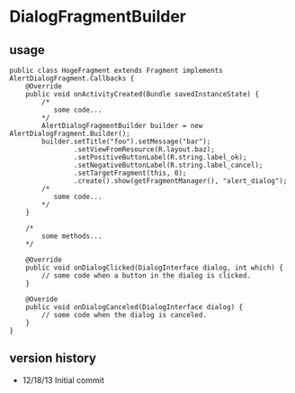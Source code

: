 # DialogFragmentBuilder
## usage

    public class HogeFragment extends Fragment implements AlertDialogFragment.Callbacks {
        @Override
        public void onActivityCreated(Bundle savedInstanceState) {
            /*
               some code...
            */
            AlertDialogFragmentBuilder builder = new AlertDialogFragment.Builder();
            builder.setTitle("foo").setMessage("bar");
                    .setViewFromResource(R.layout.baz);
                    .setPositiveButtonLabel(R.string.label_ok);
                    .setNegativeButtonLabel(R.string.label_cancel);
                    .setTargetFragment(this, 0);
                    .create().show(getFragmentManager(), "alert_dialog");
            /*
               some code...
            */
        }

        /*
            some methods...
        */

        @Override
        public void onDialogClicked(DialogInterface dialog, int which) {
            // some code when a button in the dialog is clicked.
        }

        @Overide
        public void onDialogCanceled(DialogInterface dialog) {
            // some code when the dialog is canceled.
        }
    }

## version history

- 12/18/13 Initial commit

